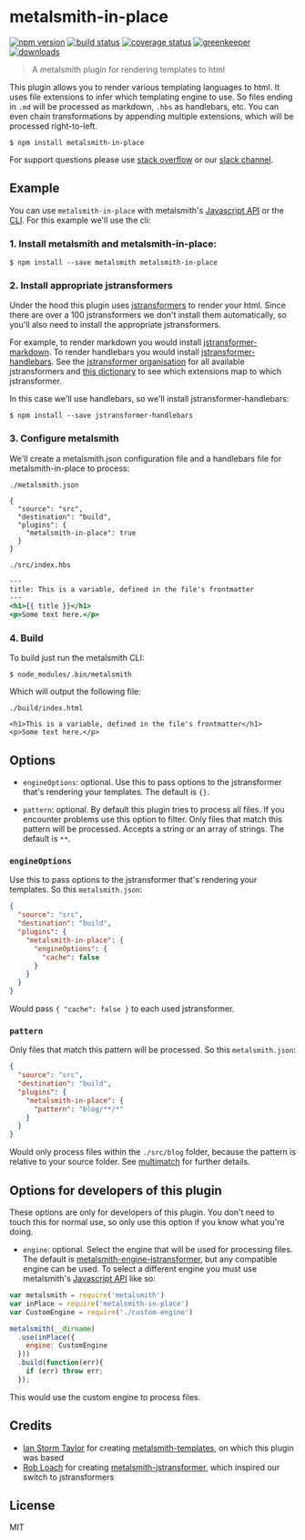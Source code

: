 # metalsmith-in-place

[![npm version][version-badge]][version-url]
[![build status][build-badge]][build-url]
[![coverage status][coverage-badge]][coverage-url]
[![greenkeeper][greenkeeper-badge]][greenkeeper-url]
[![downloads][downloads-badge]][downloads-url]

> A metalsmith plugin for rendering templates to html

This plugin allows you to render various templating languages to html. It uses
file extensions to infer which templating engine to use. So files ending in
`.md` will be processed as markdown, `.hbs` as handlebars, etc. You can even
chain transformations by appending multiple extensions, which will be processed
right-to-left.

```
$ npm install metalsmith-in-place
```

For support questions please use [stack overflow][stackoverflow-url] or our
[slack channel][slack-url].

## Example

You can use `metalsmith-in-place` with metalsmith's [Javascript API](https://github.com/segmentio/metalsmith#api)
or the [CLI](https://github.com/segmentio/metalsmith#cli). For this example
we'll use the cli:

### 1. Install metalsmith and metalsmith-in-place:

```
$ npm install --save metalsmith metalsmith-in-place
```

### 2. Install appropriate jstransformers

Under the hood this plugin uses 
[jstransformers](https://github.com/jstransformers/jstransformer)
to render your html. Since there are over a 100 jstransformers we don't install
them automatically, so you'll also need to install the appropriate
jstransformers. 

For example, to render markdown you would install [jstransformer-markdown](https://github.com/jstransformers/jstransformer-markdown).
To render handlebars you would install [jstransformer-handlebars](https://github.com/jstransformers/jstransformer-handlebars).
See the [jstransformer organisation](https://github.com/jstransformers) for all
available jstransformers and [this dictionary](https://github.com/jstransformers/inputformat-to-jstransformer/blob/master/dictionary.json)
to see which extensions map to which jstransformer.
  
In this case we'll use handlebars, so we'll install jstransformer-handlebars:

```
$ npm install --save jstransformer-handlebars
```

### 3. Configure metalsmith

We'll create a metalsmith.json configuration file and a handlebars file for
metalsmith-in-place to process:

`./metalsmith.json`

```
{
  "source": "src",
  "destination": "build",
  "plugins": {
    "metalsmith-in-place": true
  }
}
```

`./src/index.hbs`

```handlebars
---
title: This is a variable, defined in the file's frontmatter
---
<h1>{{ title }}</h1>
<p>Some text here.</p>
```

### 4. Build

To build just run the metalsmith CLI:

```
$ node_modules/.bin/metalsmith
```

Which will output the following file:

`./build/index.html`

```
<h1>This is a variable, defined in the file's frontmatter</h1>
<p>Some text here.</p>
```

## Options

* `engineOptions`: optional. Use this to pass options to the jstransformer 
that's rendering your templates. The default is `{}`.

* `pattern`: optional. By default this plugin tries to process all files. If you
encounter problems use this option to filter. Only files that match this pattern
will be processed. Accepts a string or an array of strings. The default is `**`.

### `engineOptions`

Use this to pass options to the jstransformer that's rendering your templates.
So this `metalsmith.json`:

```json
{
  "source": "src",
  "destination": "build",
  "plugins": {
    "metalsmith-in-place": {
      "engineOptions": {
        "cache": false
      }
    }
  }
}
```

Would pass `{ "cache": false }` to each used jstransformer.

### `pattern`

Only files that match this pattern will be processed. So this `metalsmith.json`:

```json
{
  "source": "src",
  "destination": "build",
  "plugins": {
    "metalsmith-in-place": {
      "pattern": "blog/**/*"
    }
  }
}
```

Would only process files within the `./src/blog` folder, because the pattern is
relative to your source folder. See [multimatch](https://github.com/sindresorhus/multimatch)
for further details.

## Options for developers of this plugin

These options are only for developers of this plugin. You don't need to touch
this for normal use, so only use this option if you know what you're doing.

* `engine`: optional. Select the engine that will be used for processing files.
The default is [metalsmith-engine-jstransformer](https://github.com/superwolff/metalsmith-engine-jstransformer),
but any compatible engine can be used. To select a different engine you must use
metalsmith's [Javascript API](https://github.com/segmentio/metalsmith#api) like
so:

```javascript
var metalsmith = require('metalsmith')
var inPlace = require('metalsmith-in-place')
var CustomEngine = require('./custom-engine')

metalsmith(__dirname)
  .use(inPlace({
    engine: CustomEngine
  }))
  .build(function(err){
    if (err) throw err;
  });
```

This would use the custom engine to process files.

## Credits

* [Ian Storm Taylor](https://github.com/ianstormtaylor) for creating [metalsmith-templates](https://github.com/segmentio/metalsmith-templates), on which this plugin was based
* [Rob Loach](https://github.com/RobLoach) for creating [metalsmith-jstransformer](https://github.com/RobLoach/metalsmith-jstransformer), which inspired our switch to jstransformers

## License

MIT

[build-badge]: https://travis-ci.org/ismay/metalsmith-in-place.svg?branch=master
[build-url]: https://travis-ci.org/ismay/metalsmith-in-place
[downloads-badge]: https://img.shields.io/npm/dm/metalsmith-in-place.svg
[downloads-url]: https://www.npmjs.com/package/metalsmith-in-place
[version-badge]: https://img.shields.io/npm/v/metalsmith-in-place.svg
[version-url]: https://www.npmjs.com/package/metalsmith-in-place
[greenkeeper-badge]: https://badges.greenkeeper.io/ismay/metalsmith-in-place.svg
[greenkeeper-url]: https://greenkeeper.io/
[coverage-badge]: https://coveralls.io/repos/github/ismay/metalsmith-in-place/badge.svg?branch=master
[coverage-url]: https://coveralls.io/github/ismay/metalsmith-in-place?branch=master
[slack-url]: http://metalsmith-slack.herokuapp.com/
[stackoverflow-url]: http://stackoverflow.com/questions/tagged/metalsmith
